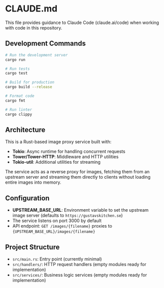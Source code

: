# CLAUDE.md

This file provides guidance to Claude Code (claude.ai/code) when working with code in this repository.

## Development Commands

```bash
# Run the development server
cargo run

# Run tests
cargo test

# Build for production
cargo build --release

# Format code
cargo fmt

# Run linter
cargo clippy
```

## Architecture

This is a Rust-based image proxy service built with:
- **Tokio**: Async runtime for handling concurrent requests
- **Tower/Tower-HTTP**: Middleware and HTTP utilities
- **Tokio-util**: Additional utilities for streaming

The service acts as a reverse proxy for images, fetching them from an upstream server and streaming them directly to clients without loading entire images into memory.

## Configuration

- **UPSTREAM_BASE_URL**: Environment variable to set the upstream image server (defaults to `https://gustavskitchen.se`)
- The service listens on port 3000 by default
- API endpoint: `GET /images/{filename}` proxies to `{UPSTREAM_BASE_URL}/images/{filename}`

## Project Structure

- `src/main.rs`: Entry point (currently minimal)
- `src/handlers/`: HTTP request handlers (empty modules ready for implementation)
- `src/services/`: Business logic services (empty modules ready for implementation)